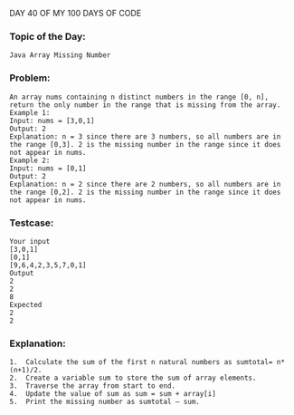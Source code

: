   DAY 40 OF MY 100 DAYS OF CODE
### Topic of the Day: 
    Java Array Missing Number
### Problem: 
    An array nums containing n distinct numbers in the range [0, n], return the only number in the range that is missing from the array.
    Example 1:
    Input: nums = [3,0,1]
    Output: 2
    Explanation: n = 3 since there are 3 numbers, so all numbers are in the range [0,3]. 2 is the missing number in the range since it does not appear in nums.
    Example 2:
    Input: nums = [0,1]
    Output: 2
    Explanation: n = 2 since there are 2 numbers, so all numbers are in the range [0,2]. 2 is the missing number in the range since it does not appear in nums.
### Testcase:
    Your input
    [3,0,1]
    [0,1]
    [9,6,4,2,3,5,7,0,1]
    Output
    2
    2
    8
    Expected
    2
    2

### Explanation:
    1.	Calculate the sum of the first n natural numbers as sumtotal= n*(n+1)/2.
    2.	Create a variable sum to store the sum of array elements.
    3.	Traverse the array from start to end.
    4.	Update the value of sum as sum = sum + array[i]
    5.	Print the missing number as sumtotal – sum.

